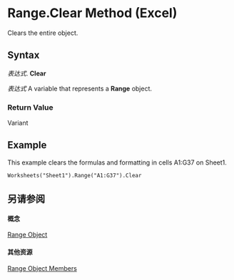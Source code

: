 
# Range.Clear Method (Excel)

Clears the entire object.


## Syntax

 _表达式_. **Clear**

 _表达式_ A variable that represents a **Range** object.


### Return Value

Variant


## Example

This example clears the formulas and formatting in cells A1:G37 on Sheet1.


```
Worksheets("Sheet1").Range("A1:G37").Clear
```


## 另请参阅


#### 概念


[Range Object](b8207778-0dcc-4570-1234-f130532cc8cd.md)
#### 其他资源


[Range Object Members](http://msdn.microsoft.com/library/4336bf81-1e63-7e44-1792-baf366a027a7%28Office.15%29.aspx)